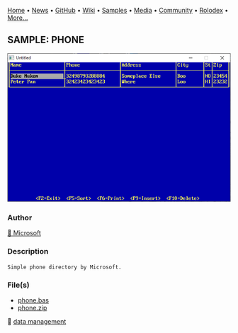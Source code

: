 [Home](https://qb64.com) • [News](../../news.md) • [GitHub](../../github.md) • [Wiki](../../wiki.md) • [Samples](../../samples.md) • [Media](../../media.md) • [Community](../../community.md) • [Rolodex](../../rolodex.md) • [More...](../../more.md)

## SAMPLE: PHONE

![screenshot.png](img/screenshot.png)

### Author

[🐝 Microsoft](../microsoft.md) 

### Description

```text
Simple phone directory by Microsoft.
```

### File(s)

* [phone.bas](src/phone.bas)
* [phone.zip](src/phone.zip)

🔗 [data management](../data-management.md)
